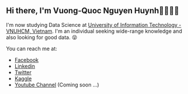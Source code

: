 ## Hi there, I'm Vuong-Quoc Nguyen Huynh👋🏼💪🏼

I'm now studying Data Science at <a href="https://en.uit.edu.vn/" target="_blank">University of Information Technology - VNUHCM, Vietnam</a>. I'm an individual seeking wide-range knowledge and also looking for good data. 😝

<!-- <p align="center"> -->
<!-- <a href= "https://www.facebook.com/43quocnguyen" target="_blank"><img src="https://img.icons8.com/windows/32/000000/facebook.png"/></a> -->
<!-- <a href= "https://www.linkedin.com/in/quocnguyenx43/" target="_blank"><img src="https://img.icons8.com/material-outlined/30/000000/linkedin.png"/></a> -->
<!-- <a href= "https://twitter.com/quocnguyenx43" target="_blank"><img src="https://img.icons8.com/material-outlined/30/000000/twitter.png"/></a> -->
<!-- <a href= "https://www.kaggle.com/quocnguyenx43" target="_blank"><img src="https://img.icons8.com/material-outlined/30/000000/kaggle.png"/></a> -->
<!-- <a href= "https://www.youtube.com/channel/UCIqWO9LadIMAj64ScRjvUkw" target="_blank"><img src="https://img.icons8.com/material-outlined/30/000000/youtube.png"/></a> -->
<!-- </p> -->

You can reach me at:
- [Facebook](https://www.facebook.com/43quocnguyen) <br>
- [Linkedin](https://www.linkedin.com/in/quocnguyenx43) <br>
- [Twitter](https://twitter.com/quocnguyenx43) <br>
- [Kaggle](https://www.kaggle.com/quocnguyenx43) <br>
- [Youtube Channel](https://www.youtube.com/channel/UCIqWO9LadIMAj64ScRjvUkw) (Coming soon ...) <br>
